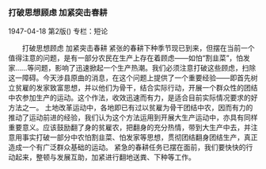 ### 打破思想顾虑  加紧突击春耕

1947-04-18
第2版()
专栏：短论

　　打破思想顾虑
    加紧突击春耕
    紧张的春耕下种季节现已到来，但摆在当前一个值得注意的问题，是有一部分农民在生产上存在着顾虑——如怕“割韭菜”，怕发家……等问题，影响了迅速掀起一个生产热潮。我们必须注意打破这些顾虑，扫除这一障碍。今天涉县原曲的消息，在这个问题上提供了一个重要经验——即首先树立贫雇的发家致富思想，并以他们为骨干，结合实际行动，开展一个群众性的团结中农参加生产的运动。这个作法，收效迅速而有力，是适合目前实际情况要求的好方法之一。
    土地改革运动中，各地即已有过以贫雇为骨干团结中农，因而有力的推动了运动前进的经验，我们认为这个方法运用到开展大生产运动中，亦具有同样重要意义。应该鼓励翻了身的贫雇农，把翻身的充分热情，带到大生产中去，并注意用事实打破一部分中农怕割韭菜、怕发家等思想，贯彻团结翻身团结生产，真正造成一个有广泛群众基础的运动。
    紧急的春耕任务已摆在面前，我们要快快的行动起来，整顿与发展互助，加紧进行翻地送粪、下种等工作。
